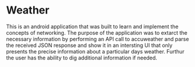 # Weather
This is an android application that was built to learn and implement the concepts of networking. The purpose of the application was to extarct the necessary information by performing an API call to accuweather and parse the received JSON response and show it in an intersting UI that only presents the precise information about a particular days weather. Furthur the user has the ability to dig additional information if needed.
